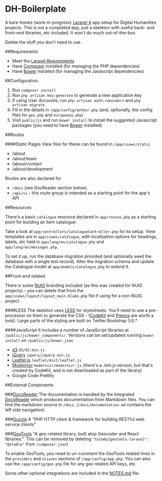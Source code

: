 # DH-Boilerplate

A bare-bones (work-in-progress) [Laravel 4](http://laravel.com) app setup for Digital Humanities projects. This is not a completed app,
just a skeleton with useful back- and front-end libraries, etc included. It won't do much out-of-the-box.

Delete the stuff you don't need to use.


##Requirements
- Meet the [Laravel Requirements](http://laravel.com/docs/installation#server-requirements)
- Have [Composer](http://getcomposer.org/) installed (for managing the PHP dependencies)
- Have [Bower](http://bower.io/) installed (for managing the Javascript dependencies)

##Configuration:

1. Run `composer install`
2. Run `php artisan key:generate` to generate a new application key
3. If using User Accounts, run `php artisan auth:reminders` and `php artisan migrate`
4. Fill in the details in `/app/config/author.php` (and, optionally, the config files for `geo.php` and `europeana.php`)
5. Visit `public/js` and run `bower install` to install the suggested Javascript packages (you need to have [Bower](http://bower.io/) installed)


##Routes

####Static Pages
View files for these can be found in `/app/views/static`
- /about
- /about/team
- /about/contact
- /about/development

Routes are also declared for 
- `/docs` (see DocReader section below)
- `/api/v1` - this route group is intended as a starting point for the app's API

##Resources

There's a basic `catalogue` resource declared in `app/routes.php` as a starting point for building an item catalogue.

Take a look at `app/controllers/CatalogueController.php` for its setup. View templates are in `app/views/catalogue`, with localisation options
for headings, labels, etc held in `app/lang/en/catalogue.php` and `app/lang/en/messages.php`. 

To set it up, run the database migration provided (and optionally seed the database with a single test record). Alter the migration schema and update the Catalogue model at `app/models/Catalogue.php` to extend it.


##Front-end related

There is some [NUIG](http://nuigalway.ie) branding included (as this was created for NUIG projects) - you can delete that from the `app/views/layout/layout_main.blade.php` file if using for a non-NUIG project.

####LESS
The skeleton uses [LESS](http://lesscss.org) for stylesheets. You'll need to use a pre-processor on them to generate the CSS - ([CodeKit](http://incident57.com/codekit/) and [Prepos](http://alphapixels.com/prepros/) are worth a look). Large parts of the styling are built on Twitter Bootstrap 3.0.*

####JavaScript
It includes a number of JavaScript libraries at `/public/js/bower_components/`. Versions can be set/updated running `bower install` on `/public/js/bower.json`
- [d3](http://github.com/mbostock/d3) `d3/d3.min.js`
- [jQuery](https://github.com/jquery/jquery) `jquery/jquery.min.js`
- [Leaflet.js](https://github.com/Leaflet/Leaflet) `leaflet/dist/leaflet.js`
- [Modernizr](https://github.com/Modernizr/Modernizr) `modernizr/modernizr.js` (there's a .min.js version, but that's created by
CodeKit, and is not downloaded as part of the library)
- Google Code Prettify


##External Components
	
###[DocsReader](https://github.com/daylerees/docs-reader)
The documentation is handled by the integrated [DocsReader](https://github.com/daylerees/docs-reader) which produces documentation from Markdown files. You can find the markdown source in `/docs`. (`/docs/documentation.md` contains the left side navigation).

###[Guzzle](https://github.com/guzzle/guzzle) 
A "PHP HTTP client & framework for building RESTful web service clients"

###[GeoTools](https://github.com/toin0u/Geotools)
"A geo-related library, built atop Geocoder and React libraries.". This can be removed by deleting `"toin0u/geotools-laravel": "@stable"` from `/composer.json`)

To enable GeoTools, you need to un-comment the GeoTools related lines in the `providers` and `aliases` sections of 
`/app/config/app.php`. You can also use the `/app/config/geo.php` file for any geo related API keys, etc.


Some other optional integrations are included in the [NOTES.md](NOTES.md) file.





